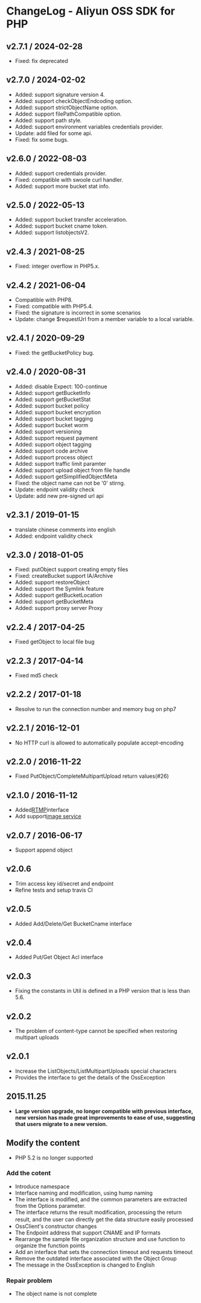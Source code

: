# ChangeLog - Aliyun OSS SDK for PHP

## v2.7.1 / 2024-02-28
* Fixed: fix deprecated

## v2.7.0 / 2024-02-02
* Added: support signature version 4.
* Added: support checkObjectEndcoding option.
* Added: support strictObjectName option.
* Added: support filePathCompatible option.
* Added: support path style.
* Added: support environment variables credentials provider.
* Update: add filed for some api.
* Fixed: fix some bugs.

## v2.6.0 / 2022-08-03
* Added: support credentials provider.
* Fixed: compatible with swoole curl handler.
* Added: support more bucket stat info.

## v2.5.0 / 2022-05-13
* Added: support bucket transfer acceleration.
* Added: support bucket cname token.
* Added: support listobjectsV2.

## v2.4.3 / 2021-08-25
* Fixed: integer overflow in PHP5.x.

## v2.4.2 / 2021-06-04
* Compatible with PHP8.
* Fixed: compatible with PHP5.4.
* Fixed: the signature is incorrect in some scenarios
* Update: change $requestUrl from a member variable to a local variable.

## v2.4.1 / 2020-09-29
* Fixed: the getBucketPolicy bug.


## v2.4.0 / 2020-08-31

* Added: disable Expect: 100-continue
* Added: support getBucketInfo
* Added: support getBucketStat
* Added: support bucket policy
* Added: support bucket encryption
* Added: support bucket tagging
* Added: support bucket  worm
* Added: support versioning
* Added: support request payment
* Added: support object tagging
* Added: support code archive
* Added: support process object 
* Added: support traffic limit paramter 
* Added: support upload object from file handle
* Added: support getSimplifiedObjectMeta
* Fixed: the object name can not be '0' stirng.
* Update: endpoint validity check
* Update: add new pre-signed url api


## v2.3.1 / 2019-01-15

* translate chinese comments into english
* Added: endpoint validity check

## v2.3.0 / 2018-01-05

* Fixed: putObject support creating empty files
* Fixed: createBucket support IA/Archive
* Added: support restoreObject
* Added: support the Symlink feature
* Added: support getBucketLocation
* Added: support getBucketMeta
* Added: support proxy server Proxy

## v2.2.4 / 2017-04-25

* Fixed getObject to local file bug

## v2.2.3 / 2017-04-14

* Fixed md5 check

## v2.2.2 / 2017-01-18

* Resolve to run the connection number and memory bug on php7

## v2.2.1 / 2016-12-01

* No HTTP curl is allowed to automatically populate accept-encoding

## v2.2.0 / 2016-11-22

* Fixed PutObject/CompleteMultipartUpload return values(#26)

## v2.1.0 / 2016-11-12

* Added[RTMP](https://help.aliyun.com/document_detail/44297.html)interface
* Add support[image service](https://help.aliyun.com/document_detail/44686.html)

## v2.0.7 / 2016-06-17

* Support append object

## v2.0.6

* Trim access key id/secret and endpoint
* Refine tests and setup travis CI

## v2.0.5

* Added Add/Delete/Get BucketCname interface

## v2.0.4

* Added Put/Get Object Acl interface

## v2.0.3

* Fixing the constants in Util is defined in a PHP version that is less than 5.6.

## v2.0.2

* The problem of content-type cannot be specified when restoring multipart uploads

## v2.0.1

* Increase the ListObjects/ListMultipartUploads special characters
* Provides the interface to get the details of the OssException


## 2015.11.25

* **Large version upgrade, no longer compatible with previous interface, new version has made great improvements to ease of use, suggesting that users migrate to a new version.**

## Modify the content

* PHP 5.2 is no longer supported

### Add the cotent

* Introduce namespace
* Interface naming and modification, using hump naming
* The interface is modified, and the common parameters are extracted from the Options parameter.
* The interface returns the result modification, processing the return result, and the user can directly get the data structure easily processed　
* OssClient's constructor changes
* The Endpoint address that support CNAME and IP formats
* Rearrange the sample file organization structure and use function to organize the function points
* Add an interface that sets the connection timeout and requests timeout
* Remove the outdated interface associated with the Object Group
* The message in the OssException is changed to English

### Repair problem

* The object name is not complete
